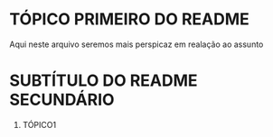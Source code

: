 # TÓPICO PRIMEIRO DO README 

Aqui neste arquivo seremos mais perspicaz em realação ao assunto

# SUBTÍTULO DO README SECUNDÁRIO

1. TÓPICO1